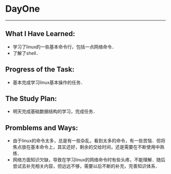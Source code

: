# DayOne
****

## What I Have Learned: 


* 学习了linux的一些基本命令行，包括一点网络命令．
* 了解了shell．


## Progress of the Task: 
* 基本完成学习linux基本操作的任务． 

## The Study Plan:
* 明天完成基础数据结构的学习，完成任务．

## Promblems and Ways:
* 由于linux的命令太多，总是有一些杂乱，看到太多的命令，有一些苦恼．但将焦点放在基本命令上，其实还好，剩余的交给时间，还是需要在不断使用中熟练．　
* 网络方面知识欠缺，导致在学习linux的网络命令时有些头疼，不能理解．随后尝试去补充相关内容，但远远不够，需要以后不断的补充，完善知识体系．